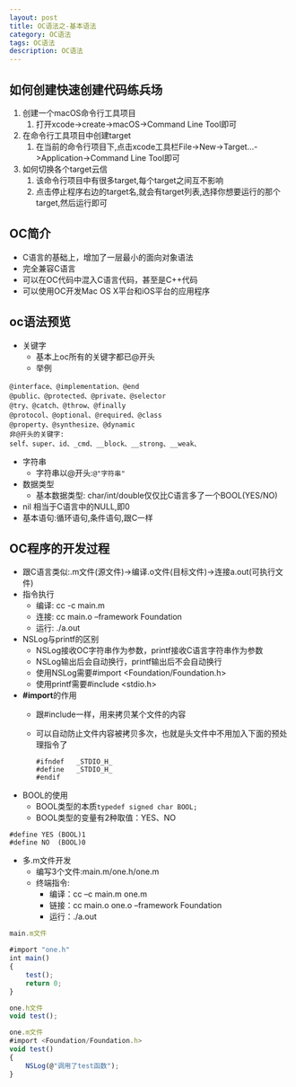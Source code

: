 ```yaml
---
layout: post
title: OC语法之-基本语法
category: OC语法
tags: OC语法
description: OC语法
---
```


## 如何创建快速创建代码练兵场
1. 创建一个macOS命令行工具项目
    1. 打开xcode->create->macOS->Command Line Tool即可
2. 在命令行工具项目中创建target
    1. 在当前的命令行项目下,点击xcode工具栏File->New->Target...->Application->Command Line Tool即可
3. 如何切换各个target云信
    1. 该命令行项目中有很多target,每个target之间互不影响
    2. 点击停止程序右边的target名,就会有target列表,选择你想要运行的那个target,然后运行即可
    
## OC简介
* C语言的基础上，增加了一层最小的面向对象语法
* 完全兼容C语言
* 可以在OC代码中混入C语言代码，甚至是C++代码
* 可以使用OC开发Mac OS X平台和iOS平台的应用程序

## oc语法预览
* 关键字
    * 基本上oc所有的关键字都已@开头
    * 举例   
     
```
@interface、@implementation、@end 
@public、@protected、@private、@selector 
@try、@catch、@throw、@finally  
@protocol、@optional、@required、@class
@property、@synthesize、@dynamic           
非@开头的关键字:
self、super、id、_cmd、__block、__strong、__weak、
```

* 字符串
    * 字符串以@开头:`@"字符串"`
* 数据类型
    * 基本数据类型: char/int/double仅仅比C语言多了一个BOOL(YES/NO) 
* nil 相当于C语言中的NULL,即0
* 基本语句:循环语句,条件语句,跟C一样   

## OC程序的开发过程    
* 跟C语言类似:.m文件(源文件)->编译.o文件(目标文件)->连接a.out(可执行文件)
* 指令执行
    * 编译: cc -c main.m
    * 连接: cc main.o –framework Foundation
    * 运行: ./a.out 
* NSLog与printf的区别   
    * NSLog接收OC字符串作为参数，printf接收C语言字符串作为参数
    * NSLog输出后会自动换行，printf输出后不会自动换行
    * 使用NSLog需要#import <Foundation/Foundation.h>
    * 使用printf需要#include <stdio.h>
* **#import**的作用    
    * 跟#include一样，用来拷贝某个文件的内容
    * 可以自动防止文件内容被拷贝多次，也就是头文件中不用加入下面的预处理指令了  
    
      ```
      #ifndef 	_STDIO_H_
      #define	_STDIO_H_
      #endif
      ```
* BOOL的使用
    * BOOL类型的本质`typedef signed char BOOL;`
    * BOOL类型的变量有2种取值：YES、NO
    
```
#define YES (BOOL)1
#define NO  (BOOL)0
```

* 多.m文件开发
    * 编写3个文件:main.m/one.h/one.m 
    * 终端指令:
        * 编译：cc –c main.m one.m
        * 链接：cc main.o one.o –framework Foundation
        * 运行：./a.out
        
```javascript
main.m文件

#import "one.h"
int main()
{
    test();
    return 0;
}

one.h文件
void test();

one.m文件
#import <Foundation/Foundation.h>
void test()
{
    NSLog(@"调用了test函数");
}
```






